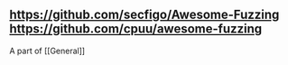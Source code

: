 https://github.com/secfigo/Awesome-Fuzzing
https://github.com/cpuu/awesome-fuzzing
---
A part of [[General]]